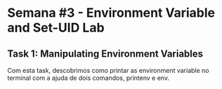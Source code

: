 # Semana #3 - Environment Variable and Set-UID Lab

## Task 1: Manipulating Environment Variables


Com esta task, descobrimos como printar as environment variable no terminal com a ajuda de dois comandos, printenv e env. 
